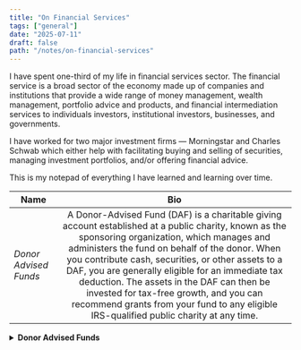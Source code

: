 ```yaml
---
title: "On Financial Services"
tags: ["general"]
date: "2025-07-11"
draft: false
path: "/notes/on-financial-services"
---
```


I have spent one-third of my life in financial services sector. The financial service is a broad sector of the economy made up of companies and institutions that provide a wide range of money management, wealth management, portfolio advice and products, and financial intermediation services to individuals investors, institutional investors, businesses, and governments. 

I have worked for two major investment firms — Morningstar and Charles Schwab which either help with facilitating buying and selling of securities, managing investment portfolios, and/or offering financial advice.

This is my notepad of everything I have learned and learning over time.

| Name | Bio | 
| -------------|:-------------:|
| _Donor Advised Funds_ | A Donor-Advised Fund (DAF) is a charitable giving account established at a public charity, known as the sponsoring organization, which manages and administers the fund on behalf of the donor. When you contribute cash, securities, or other assets to a DAF, you are generally eligible for an immediate tax deduction. The assets in the DAF can then be invested for tax-free growth, and you can recommend grants from your fund to any eligible IRS-qualified public charity at any time. |

<details>
    <summary><strong>Donor Advised Funds</strong></summary>
    <br>

- DAF — donor advised fund is an investment account that lets you take a tax deduction now and give the money to charity later.
- DAF allows for maximizing granting by investing the money tax-free.
- A grant can be made anytime from your DAF to a charity of your choice. Approval of a grant is at DAF sponsor's discretionary based on their internal policies.
- DAF provider charges an administrative fee to invest your DAF and make donations when you recommend them. Administrative fee varies based on an account balance and contributions.
- Investment options are limited to index funds unless you have a professionally managed account which has a high minimum on account balance. There are certain players who are starting to offer ETFs.
- DAF is mostly the United States concept.
- DAF is a 501(c)3 organization which needs to comply with [IRS guidelines](https://www.irs.gov/charities-non-profits/charitable-organizations/donor-advised-funds). 
- While there are certain charity exemption rules, IRS qualified charities need to meet eligibility requirements. More from [IRS](https://www.irs.gov/charities-and-nonprofits).
- IRS provides [The Exempt Organizations Business Master File Extract](https://www.irs.gov/charities-non-profits/exempt-organizations-business-master-file-extract-eo-bmf) which provides information about an organization from the Internal Revenue Service's Business Master File. It has the most recent information the IRS has for these organizations.
- There are IRS guidelines on [charitable contributions](https://www.irs.gov/charities-non-profits/charitable-organizations/donor-advised-funds). Contribution type varies from cash to non-cash to complex assets.
- To be eligible to claim a tax deduction in a given tax year, you must complete the contribution to your DAF by the last day of the year — December 31.

</details>
<br>
